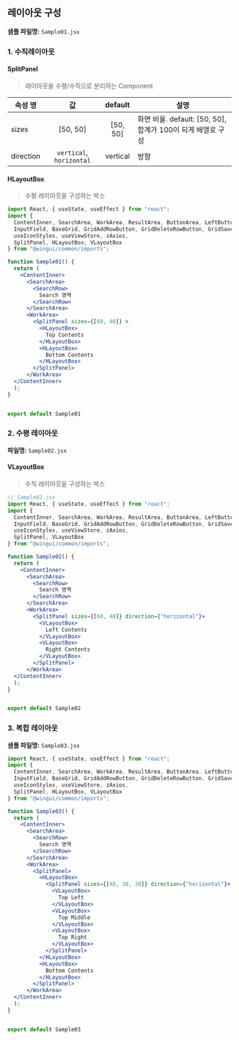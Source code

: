## 레이아웃 구성 
**샘플 파일명:**  `Sample01.jsx`

### 1. 수직레이아웃
#### SplitPanel 
> 레이아웃을 수평/수직으로 분리하는 Component 

| 속성 명 |  값 | default | 설명 |
|--------|:--------:|:--------:|--------|
| sizes | [50, 50] | [50, 50] |화면 비율. default: [50, 50], 합계가 100이 되게 배열로 구성 |
| direction | `vertical`, `horizontal` | vertical | 방향 |

#### HLayoutBox 
 > 수평 레이아웃을 구성하는 박스


```jsx
import React, { useState, useEffect } from "react";
import {
  ContentInner, SearchArea, WorkArea, ResultArea, ButtonArea, LeftButtonArea, RightButtonArea, SearchRow,
  InputField, BaseGrid, GridAddRowButton, GridDeleteRowButton, GridSaveButton, useContentStore,
  useIconStyles, useViewStore, zAxios,
  SplitPanel, HLayoutBox, VLayoutBox
} from "@wingui/common/imports";

function Sample01() {
  return (
    <ContentInner>
      <SearchArea>
        <SearchRow>
          Search 영역
        </SearchRow>
      </SearchArea>
      <WorkArea>
        <SplitPanel sizes={[60, 40]} >
          <HLayoutBox>
            Top Contents
          </HLayoutBox>
          <HLayoutBox>
            Bottom Contents
          </HLayoutBox>
        </SplitPanel>
      </WorkArea>
  </ContentInner>
  );
}


export default Sample01
```

### 2. 수평 레이아웃 
**파일명:**  `Sample02.jsx`

#### VLayoutBox 
 > 수직 레이아웃을 구성하는 박스


```jsx
// Sample02.jsx
import React, { useState, useEffect } from "react";
import {
  ContentInner, SearchArea, WorkArea, ResultArea, ButtonArea, LeftButtonArea, RightButtonArea, SearchRow,
  InputField, BaseGrid, GridAddRowButton, GridDeleteRowButton, GridSaveButton, useContentStore,
  useIconStyles, useViewStore, zAxios,
  SplitPanel, VLayoutBox 
} from "@wingui/common/imports";

function Sample02() {
  return (
    <ContentInner>
      <SearchArea>
        <SearchRow>
          Search 영역
        </SearchRow>
      </SearchArea>
      <WorkArea>
        <SplitPanel sizes={[60, 40]} direction={"horizontal"}>
          <VLayoutBox>
            Left Contents
          </VLayoutBox>
          <VLayoutBox>
            Right Contents
          </VLayoutBox>
        </SplitPanel>
      </WorkArea>
  </ContentInner>
  );
}


export default Sample02
```

### 3. 복합 레이아웃 
**샘플 파일명:**  `Sample03.jsx`

```jsx
import React, { useState, useEffect } from "react";
import {
  ContentInner, SearchArea, WorkArea, ResultArea, ButtonArea, LeftButtonArea, RightButtonArea, SearchRow,
  InputField, BaseGrid, GridAddRowButton, GridDeleteRowButton, GridSaveButton, useContentStore,
  useIconStyles, useViewStore, zAxios,
  SplitPanel, HLayoutBox, VLayoutBox
} from "@wingui/common/imports";

function Sample03() {
  return (
    <ContentInner>
      <SearchArea>
        <SearchRow>
          Search 영역
        </SearchRow>
      </SearchArea>
      <WorkArea>
        <SplitPanel>
          <HLayoutBox>
            <SplitPanel sizes={[40, 30, 30]} direction={"horizontal"}>
              <VLayoutBox>
                Top Left
              </VLayoutBox>
              <VLayoutBox>
                Top Middle
              </VLayoutBox>
              <VLayoutBox>
                Top Right
              </VLayoutBox>
            </SplitPanel>
          </HLayoutBox>
          <HLayoutBox>
            Bottom Contents
          </HLayoutBox>
        </SplitPanel>
      </WorkArea>
  </ContentInner>
  );
}


export default Sample03
```